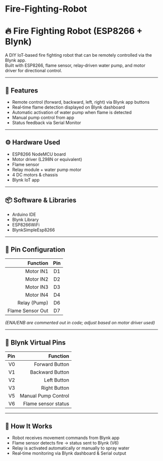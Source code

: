 # Fire-Fighting-Robot

# 🔥 Fire Fighting Robot (ESP8266 + Blynk)

A DIY IoT-based fire fighting robot that can be remotely controlled via the Blynk app.  
Built with ESP8266, flame sensor, relay‑driven water pump, and motor driver for directional control.

---

## 🚀 Features
- Remote control (forward, backward, left, right) via Blynk app buttons
- Real‑time flame detection displayed on Blynk dashboard
- Automatic activation of water pump when flame is detected
- Manual pump control from app
- Status feedback via Serial Monitor

---

## ⚙️ Hardware Used
- ESP8266 NodeMCU board
- Motor driver (L298N or equivalent)
- Flame sensor
- Relay module + water pump motor
- 4 DC motors & chassis
- Blynk IoT app

---

## 📦 Software & Libraries
- Arduino IDE
- Blynk Library
- ESP8266WiFi
- BlynkSimpleEsp8266

---

## 🧰 Pin Configuration
| Function          | Pin |
|------------------:|:--:|
| Motor IN1         | D1 |
| Motor IN2         | D2 |
| Motor IN3         | D3 |
| Motor IN4         | D4 |
| Relay (Pump)      | D6 |
| Flame Sensor Out  | D7 |

*(ENA/ENB are commented out in code; adjust based on motor driver used)*

---

## 📲 Blynk Virtual Pins
| Pin  | Function             |
|----:|---------------------:|
| V0  | Forward Button        |
| V1  | Backward Button       |
| V2  | Left Button           |
| V3  | Right Button          |
| V5  | Manual Pump Control   |
| V6  | Flame sensor status   |

---

## 🧪 How It Works
- Robot receives movement commands from Blynk app
- Flame sensor detects fire → status sent to Blynk (V6)
- Relay is activated automatically or manually to spray water
- Real‑time monitoring via Blynk dashboard & Serial output
